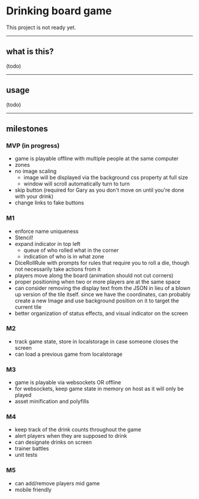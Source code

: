 # Drinking board game

This project is not ready yet.

----
## what is this?
(todo)

----
## usage
(todo)

----
## milestones

### MVP (in progress)
* game is playable offline with multiple people at the same computer
* zones
* no image scaling
  * image will be displayed via the background css property at full size
  * window will scroll automatically turn to turn
* skip button (required for Gary as you don't move on until you're done with your drink)
* change links to fake buttons

### M1
* enforce name uniqueness
* Stencil!
* expand indicator in top left
  * queue of who rolled what in the corner
  * indication of who is in what zone
* DiceRollRule with prompts for rules that require you to roll a die, though not necessarily take actions from it
* players move along the board (animation should not cut corners)
* proper positioning when two or more players are at the same space
* can consider removing the display text from the JSON in lieu of a blown up version of the tile itself. since we have the coordinates, can probably create a new Image and use background position on it to target the current tile
* better organization of status effects, and visual indicator on the screen

### M2
* track game state, store in localstorage in case someone closes the screen
* can load a previous game from localstorage

### M3
* game is playable via websockets OR offline
* for websockets, keep game state in memory on host as it will only be played
* asset minification and polyfills

### M4
* keep track of the drink counts throughout the game
* alert players when they are supposed to drink
* can designate drinks on screen
* trainer battles
* unit tests

### M5
* can add/remove players mid game
* mobile friendly
